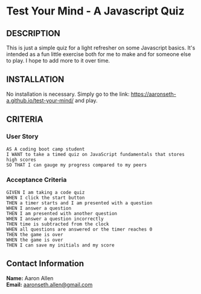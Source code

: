 # Test Your Mind - A Javascript Quiz

## DESCRIPTION

This is just a simple quiz for a light refresher on some Javascript basics. It's intended as a fun little exercise both for me to make and for someone else to play. I hope to add more to it over time.

## INSTALLATION

No installation is necessary. Simply go to the link: <a href="https://aaronseth-a.github.io/test-your-mind/">https://aaronseth-a.github.io/test-your-mind/</a>  and play. 

## CRITERIA

### User Story
```
AS A coding boot camp student 
I WANT to take a timed quiz on JavaScript fundamentals that stores high scores 
SO THAT I can gauge my progress compared to my peers 
```

### Acceptance Criteria
```
GIVEN I am taking a code quiz 
WHEN I click the start button 
THEN a timer starts and I am presented with a question 
WHEN I answer a question 
THEN I am presented with another question 
WHEN I answer a question incorrectly 
THEN time is subtracted from the clock 
WHEN all questions are answered or the timer reaches 0 
THEN the game is over 
WHEN the game is over 
THEN I can save my initials and my score
```

## Contact Information

<strong>Name:</strong> Aaron Allen  
<strong>Email:</strong> aaronseth.allen@gmail.com 

